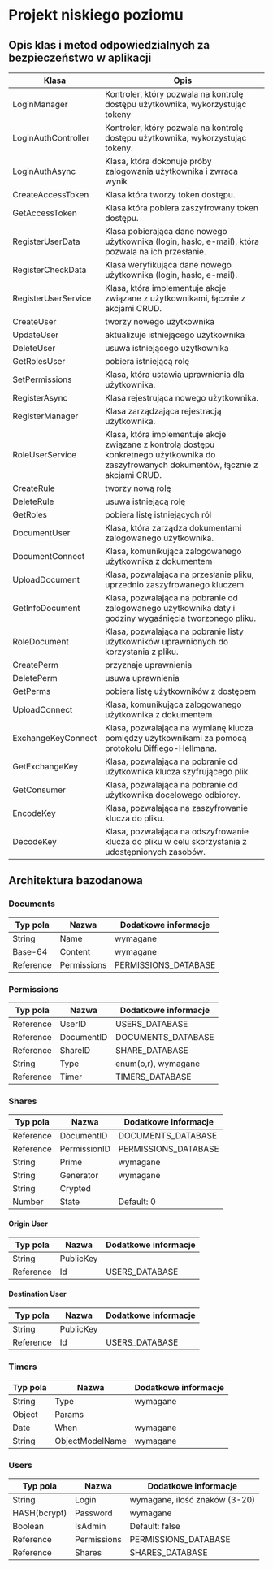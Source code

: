 # Projekt niskiego poziomu

## Opis klas i metod odpowiedzialnych za bezpieczeństwo w aplikacji

|  Klasa	|   Opis	| 
|---	|---	|
| LoginManager  	|   Kontroler, który pozwala na kontrolę dostępu użytkownika, wykorzystując tokeny	|
| LoginAuthController  	|Kontroler, który pozwala na kontrolę dostępu użytkownika, wykorzystując tokeny.    	|  
| LoginAuthAsync  	| Klasa, która dokonuje próby zalogowania użytkownika i zwraca wynik  	|
| CreateAccessToken  	|  Klasa która tworzy token dostępu. 	|  
|  GetAccessToken 	| Klasa która pobiera zaszyfrowany token dostępu.  	|
|RegisterUserData| Klasa pobierająca dane nowego użytkownika (login, hasło, e-mail), która pozwala na ich przesłanie.|
|RegisterCheckData|Klasa weryfikująca dane nowego użytkownika (login, hasło, e-mail).|
|RegisterUserService|Klasa, która implementuje akcje związane z użytkownikami, łącznie z akcjami CRUD.|
|CreateUser| tworzy nowego użytkownika|
|UpdateUser| aktualizuje istniejącego użytkownika
|DeleteUser| usuwa istniejącego użytkownika
|GetRolesUser| pobiera istniejącą rolę
|SetPermissions| Klasa, która ustawia uprawnienia dla użytkownika.
|RegisterAsync|Klasa rejestrująca nowego użytkownika.
|RegisterManager|Klasa zarządzająca rejestracją użytkownika.
|RoleUserService|Klasa, która implementuje akcje związane z kontrolą dostępu konkretnego użytkownika do zaszyfrowanych dokumentów, łącznie z akcjami CRUD.
|CreateRule| tworzy nową rolę
|DeleteRule| usuwa istniejącą rolę
|GetRoles| pobiera listę istniejących ról
|DocumentUser|Klasa, która zarządza dokumentami zalogowanego użytkownika.
|DocumentConnect|Klasa, komunikująca zalogowanego użytkownika z dokumentem
 |UploadDocument|Klasa, pozwalająca na przesłanie pliku, uprzednio zaszyfrowanego kluczem.
| GetInfoDocument|Klasa, pozwalająca na pobranie od zalogowanego użytkownika daty i godziny wygaśnięcia tworzonego pliku.
 |RoleDocument|Klasa, pozwalająca na pobranie listy użytkowników uprawnionych do korzystania z pliku.
|CreatePerm| przyznaje uprawnienia
|DeletePerm| usuwa uprawnienia
|GetPerms| pobiera listę użytkowników z dostępem
|UploadConnect|Klasa, komunikująca zalogowanego użytkownika z dokumentem
|ExchangeKeyConnect|Klasa, pozwalająca na wymianę klucza pomiędzy użytkownikami za pomocą protokołu Diffiego-Hellmana.
|GetExchangeKey|Klasa, pozwalająca na pobranie od użytkownika klucza szyfrującego plik.
|GetConsumer|Klasa, pozwalająca na pobranie od użytkownika docelowego odbiorcy.
|EncodeKey|Klasa, pozwalająca na zaszyfrowanie klucza do pliku.
|DecodeKey|Klasa, pozwalająca na odszyfrowanie klucza do pliku w celu skorzystania z udostępnionych zasobów.




## Architektura bazodanowa

### Documents

|  Typ pola	|   Nazwa	|   Dodatkowe informacje  |
|---	|---	|---
| String  	|   Name	|   wymagane
| Base-64   |   Content |   wymagane
| Reference |   Permissions | PERMISSIONS_DATABASE

### Permissions
|  Typ pola	|   Nazwa	|   Dodatkowe informacje  |
|---	|---	|---
| Reference | UserID    | USERS_DATABASE
| Reference | DocumentID    |   DOCUMENTS_DATABASE
| Reference | ShareID   |   SHARE_DATABASE
| String    | Type      | enum(o,r), wymagane
| Reference | Timer     | TIMERS_DATABASE


### Shares

|  Typ pola	|   Nazwa	|   Dodatkowe informacje  |
|---	|---	|---
| Reference | DocumentID | DOCUMENTS_DATABASE
| Reference | PermissionID | PERMISSIONS_DATABASE
| String    | Prime | wymagane
| String    | Generator | wymagane
| String    | Crypted
| Number    | State | Default: 0


#### Origin User

|  Typ pola	|   Nazwa	|   Dodatkowe informacje  |
|---	|---	|---
|String | PublicKey |
|Reference | Id | USERS_DATABASE

#### Destination User
|  Typ pola	|   Nazwa	|   Dodatkowe informacje  |
|---	|---	|---
|String | PublicKey |
|Reference | Id | USERS_DATABASE


### Timers
|  Typ pola	|   Nazwa	|   Dodatkowe informacje  |
|---	|---	|---
| String | Type | wymagane
| Object    | Params
| Date  | When  | wymagane
| String | ObjectModelName  | wymagane


### Users
|  Typ pola	|   Nazwa	|   Dodatkowe informacje  |
|---	|---	|---
| String | Login    | wymagane, ilość znaków (3-20)
| HASH(bcrypt) | Password | wymagane
| Boolean | IsAdmin | Default: false
| Reference | Permissions | PERMISSIONS_DATABASE
| Reference | Shares    | SHARES_DATABASE
